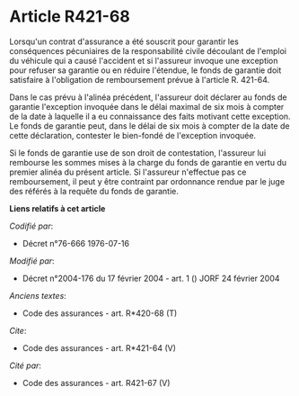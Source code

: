 # Article R421-68

Lorsqu'un contrat d'assurance a été souscrit pour garantir les conséquences pécuniaires de la responsabilité civile découlant
de l'emploi du véhicule qui a causé l'accident et si l'assureur invoque une exception pour refuser sa garantie ou en réduire
l'étendue, le fonds de garantie doit satisfaire à l'obligation de remboursement prévue à l'article R. 421-64. 

Dans le cas prévu à l'alinéa précédent, l'assureur doit déclarer au fonds de garantie l'exception invoquée dans le délai
maximal de six mois à compter de la date à laquelle il a eu connaissance des faits motivant cette exception. Le fonds de
garantie peut, dans le délai de six mois à compter de la date de cette déclaration, contester le bien-fondé de l'exception
invoquée. 

Si le fonds de garantie use de son droit de contestation, l'assureur lui rembourse les sommes mises à la charge du fonds de
garantie en vertu du premier alinéa du présent article. Si l'assureur n'effectue pas ce remboursement, il peut y être
contraint par ordonnance rendue par le juge des référés à la requête du fonds de garantie.

**Liens relatifs à cet article**

_Codifié par_:

  - Décret n°76-666 1976-07-16

_Modifié par_:

  - Décret n°2004-176 du 17 février 2004 - art. 1 () JORF 24 février 2004

_Anciens textes_:

  - Code des assurances - art. R*420-68 (T)

_Cite_:

  - Code des assurances - art. R*421-64 (V)

_Cité par_:

  - Code des assurances - art. R421-67 (V)
